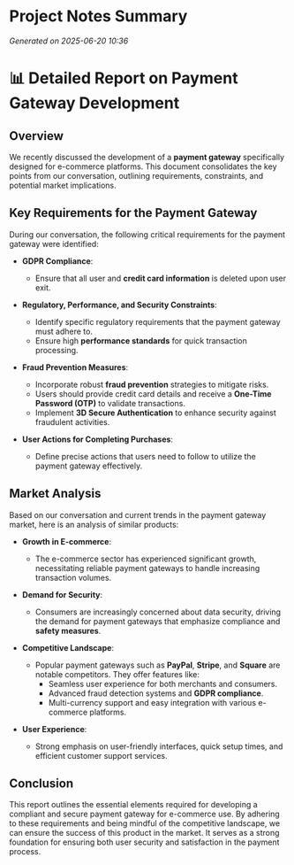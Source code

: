 # Project Notes Summary

*Generated on 2025-06-20 10:36*

# 📊 Detailed Report on Payment Gateway Development 

## **Overview**
We recently discussed the development of a **payment gateway** specifically designed for e-commerce platforms. This document consolidates the key points from our conversation, outlining requirements, constraints, and potential market implications. 

## **Key Requirements for the Payment Gateway**
During our conversation, the following critical requirements for the payment gateway were identified:

- **GDPR Compliance**:
  - Ensure that all user and **credit card information** is deleted upon user exit.
  
- **Regulatory, Performance, and Security Constraints**:
  - Identify specific regulatory requirements that the payment gateway must adhere to.
  - Ensure high **performance standards** for quick transaction processing.
  
- **Fraud Prevention Measures**:
  - Incorporate robust **fraud prevention** strategies to mitigate risks.
  - Users should provide credit card details and receive a **One-Time Password (OTP)** to validate transactions.
  - Implement **3D Secure Authentication** to enhance security against fraudulent activities.
  
- **User Actions for Completing Purchases**:
  - Define precise actions that users need to follow to utilize the payment gateway effectively.

## **Market Analysis**
Based on our conversation and current trends in the payment gateway market, here is an analysis of similar products:

- **Growth in E-commerce**:
  - The e-commerce sector has experienced significant growth, necessitating reliable payment gateways to handle increasing transaction volumes.
  
- **Demand for Security**:
  - Consumers are increasingly concerned about data security, driving the demand for payment gateways that emphasize compliance and **safety measures**.
  
- **Competitive Landscape**:
  - Popular payment gateways such as **PayPal**, **Stripe**, and **Square** are notable competitors. They offer features like:
    - Seamless user experience for both merchants and consumers.
    - Advanced fraud detection systems and **GDPR compliance**.
    - Multi-currency support and easy integration with various e-commerce platforms.

- **User Experience**:
  - Strong emphasis on user-friendly interfaces, quick setup times, and efficient customer support services.

## **Conclusion**
This report outlines the essential elements required for developing a compliant and secure payment gateway for e-commerce use. By adhering to these requirements and being mindful of the competitive landscape, we can ensure the success of this product in the market. It serves as a strong foundation for ensuring both user security and satisfaction in the payment process.